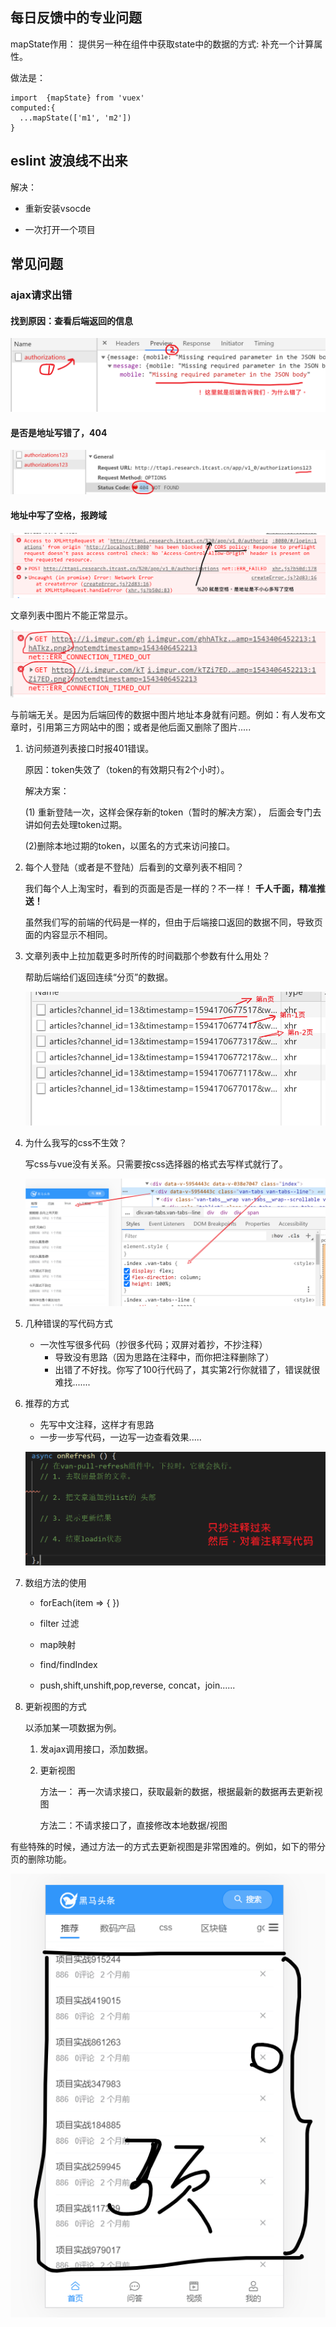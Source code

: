 ## 每日反馈中的专业问题

mapState作用： 提供另一种在组件中获取state中的数据的方式: 补充一个计算属性。

做法是： 

```
import  {mapState} from 'vuex'
computed:{
  ...mapState(['m1', 'm2'])
}
```



## eslint 波浪线不出来

解决：

- 重新安装vsocde

- 一次打开一个项目

## 常见问题

### ajax请求出错

#### 找到原因：查看后端返回的信息

![image-20200802113430793](asset/image-20200802113430793.png)



#### 是否是地址写错了，404

![image-20200802113704584](asset/image-20200802113704584.png)



#### 地址中写了空格，报跨域

![image-20200802113817454](asset/image-20200802113817454.png)











文章列表中图片不能正常显示。

![image-20200708091215395](asset/image-20200708091215395.png)

与前端无关。是因为后端回传的数据中图片地址本身就有问题。例如：有人发布文章时，引用第三方网站中的图；或者是他后面又删除了图片.....

1. 访问频道列表接口时报401错误。

   原因：token失效了（token的有效期只有2个小时）。

   解决方案：

   (1) 重新登陆一次，这样会保存新的token（暂时的解决方案）， 后面会专门去讲如何去处理token过期。

   (2)删除本地过期的token，以匿名的方式来访问接口。

2. 每个人登陆（或者是不登陆）后看到的文章列表不相同？

   我们每个人上淘宝时，看到的页面是否是一样的？不一样！ **千人千面，精准推送！**

   虽然我们写的前端的代码是一样的，但由于后端接口返回的数据不同，导致页面的内容显示不相同。

3. 文章列表中上拉加载更多时所传的时间戳那个参数有什么用处？

   帮助后端给们返回连续“分页”的数据。

   ![image-20200708091740656](asset/image-20200708091740656.png)

4. 为什么我写的css不生效？

   写css与vue没有关系。只需要按css选择器的格式去写样式就行了。

   ![image-20200708092410876](asset/image-20200708092410876.png)

5. 几种错误的写代码方式

   - 一次性写很多代码（抄很多代码；双屏对着抄，不抄注释）
     - 导致没有思路（因为思路在注释中，而你把注释删除了）
     - 出错了不好找。你写了100行代码了，其实第2行你就错了，错误就很难找.......

6. 推荐的方式

   - 先写中文注释，这样才有思路
   - 一步一步写代码，一边写一边查看效果.....

   ![image-20200708092818160](asset/image-20200708092818160.png)



8. 数组方法的使用

   - forEach(item => { })
   - filter 过滤

   - map映射
   - find/findIndex
   - push,shift,unshift,pop,reverse, concat，join......

9. 更新视图的方式

   以添加某一项数据为例。

   1. 发ajax调用接口，添加数据。

   2. 更新视图

      方法一： 再一次请求接口，获取最新的数据，根据最新的数据再去更新视图

      方法二：不请求接口了，直接修改本地数据/视图



有些特殊的时候，通过方法一的方式去更新视图是非常困难的。例如，如下的带分页的删除功能。

![image-20200711091909852](asset/image-20200711091909852.png)